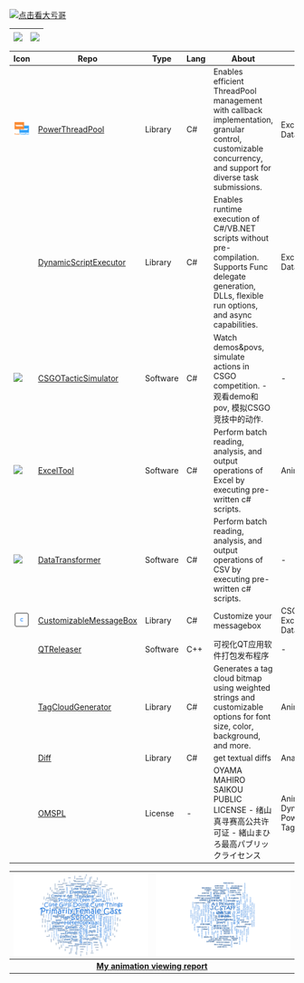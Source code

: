 <a href="https://www.namanime.com/upload/2020/0722/1.jpg"><img align="center" src="https://i0.hdslb.com/bfs/space/495f0c82b2141fa4ba781b5ce88b13050b27ede0.png" title="点击看大亏哥"/></a>

|<a href="https://github.com/anuraghazra/github-readme-stats"><img align="center" src="https://github-readme-stats.vercel.app/api?username=ZjzMisaka&show_icons=true&theme=default&locale=en&include_all_commits=true&hide_border=true&custom_title=GitHub%20Stats"/></a>|<a href="https://github.com/anuraghazra/github-readme-stats"><img align="center" src="https://github-readme-stats.vercel.app/api/top-langs/?username=ZjzMisaka&show_icons=true&theme=default&layout=compact&locale=en&include_all_commits=true&hide_border=true"/></a>|
| ------------- | ------------- |

|Icon|Repo|Type|Lang|About|Used By|
|----|----|----|----|----|----|
|![](https://github.com/ZjzMisaka/PowerThreadPool/blob/main/icon.png?raw=true)|[PowerThreadPool](https://github.com/ZjzMisaka/PowerThreadPool)|Library|C#|Enables efficient ThreadPool management with callback implementation, granular control, customizable concurrency, and support for diverse task submissions.|ExcelTool<br>DataTransformer|
||[DynamicScriptExecutor](https://github.com/ZjzMisaka/DynamicScriptExecutor)|Library|C#|Enables runtime execution of C#/VB.NET scripts without pre-compilation. Supports Func delegate generation, DLLs, flexible run options, and async capabilities.|ExcelTool<br>DataTransformer|
|![](https://raw.githubusercontent.com/ZjzMisaka/CSGOTacticSimulator/master/CSGOTacticSimulator/CTS.ico)|[CSGOTacticSimulator](https://github.com/ZjzMisaka/CSGOTacticSimulator)|Software|C#|Watch demos&povs, simulate actions in CSGO competition. - 观看demo和pov, 模拟CSGO竞技中的动作.|-|
|![](https://github.com/ZjzMisaka/ExcelTool/blob/main/ExcelTool/ExcelTool.ico)|[ExcelTool](https://github.com/ZjzMisaka/ExcelTool)|Software|C#|Perform batch reading, analysis, and output operations of Excel by executing pre-written c# scripts.|AnimeReport|
|![](https://github.com/ZjzMisaka/DataTransformer/blob/main/DataTransformer/DataTransformer.ico)|[DataTransformer](https://github.com/ZjzMisaka/DataTransformer)|Software|C#|Perform batch reading, analysis, and output operations of CSV by executing pre-written c# scripts.|-|
|![](https://github.com/ZjzMisaka/CustomizableMessageBox/blob/master/icon.png?raw=true)|[CustomizableMessageBox](https://github.com/ZjzMisaka/CustomizableMessageBox)|Library|C#|Customize your messagebox|CSGOTacticSimulator<br>ExcelTool<br>DataTransformer|
||[QTReleaser](https://github.com/ZjzMisaka/QTReleaser)|Software|C++|可视化QT应用软件打包发布程序|-|
||[TagCloudGenerator](https://github.com/ZjzMisaka/TagCloudGenerator)|Library|C#|Generates a tag cloud bitmap using weighted strings and customizable options for font size, color, background, and more.|AnimeReport|
||[Diff](https://github.com/ZjzMisaka/Diff)|Library|C#|get textual diffs|AnalyzersForExcelTool|
||[OMSPL](https://github.com/ZjzMisaka/OMSPL)|License|-|OYAMA MAHIRO SAIKOU PUBLIC LICENSE - 绪山真寻赛高公共许可证 - 緒山まひろ最高パブリックライセンス|AnimeReport<br>DynamicScriptExecutor<br>PowerThreadPool<br>TagCloudGenerator|

<table>
  <tr>
    <td><a href="https://github.com/ZjzMisaka/AnimeReport"><img width=1000 align="center" src="https://github.com/ZjzMisaka/AnimeReport/blob/main/tags.bmp" title="AnimeReport: Tags, generated by TagCloudGenerator"/></a></td>
    <td><a href="https://github.com/ZjzMisaka/AnimeReport"><img width=1000 align="center" src="https://github.com/ZjzMisaka/AnimeReport/blob/main/companies.bmp" title="AnimeReport: Companies, generated by TagCloudGenerator"/></a></td>
  </tr>
  <tr>
    <th colspan="2"><a href="https://github.com/ZjzMisaka/AnimeReport">My animation viewing report</a></th>
  </tr>
</table>
